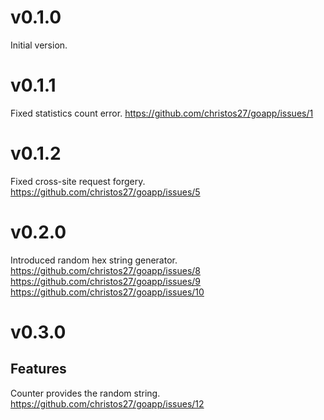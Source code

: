 # v0.1.0

Initial version.

# v0.1.1

Fixed statistics count error.
https://github.com/christos27/goapp/issues/1 

# v0.1.2

Fixed cross-site request forgery.
https://github.com/christos27/goapp/issues/5

# v0.2.0

Introduced random hex string generator.
https://github.com/christos27/goapp/issues/8
https://github.com/christos27/goapp/issues/9
https://github.com/christos27/goapp/issues/10

# v0.3.0

## Features

Counter provides the random string.
https://github.com/christos27/goapp/issues/12